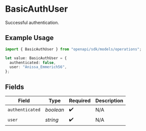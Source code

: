 # BasicAuthUser

Successful authentication.

## Example Usage

```typescript
import { BasicAuthUser } from "openapi/sdk/models/operations";

let value: BasicAuthUser = {
  authenticated: false,
  user: "Anissa_Emmerich56",
};
```

## Fields

| Field              | Type               | Required           | Description        |
| ------------------ | ------------------ | ------------------ | ------------------ |
| `authenticated`    | *boolean*          | :heavy_check_mark: | N/A                |
| `user`             | *string*           | :heavy_check_mark: | N/A                |
